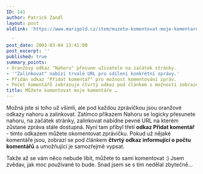 ```yaml
---
ID: 141
author: Patrick Zandl
layout: post
oldlink: 'https://www.marigold.cz/item/muzete-komentovat-moje-komentare

  '
post_date: 2003-03-04 13:41:00
post_excerpt: ''
published: true
summary_points:
- Oranžový odkaz "Nahoru" přesune uživatele na začátek stránky.
- '"Zalinkovat" nabízí trvalé URL pro sdílení konkrétní zprávy.'
- Přidán odkaz "Přidat komentář" pro možnost komentování zpráv.
- Počet komentářů zobrazuje čtvrtý odkaz pod článkem s možností zobrazení.
title: Můžete komentovat moje komentáře …
---
```


<p>
Možná jste si toho už všimli, ale pod každou zprávičkou jsou oranžové odkazy nahoru a zalinkovat. Zatímco příkazem Nahoru se logicky přesunete nahoru, na začátek stránky, zalinkovat nabídne pevné URL na kterém zůstane zpráva stále dostupná. Nyní tam přibyl třetí <STRONG>odkaz Přidat komentář</STRONG> - tímto odkazem můžete okomentovat zprávičku. Pokud už nějaké komentáře jsou, zobrazí se pod článkem <STRONG>čtvrtý odkaz informující o počtu komentářů</STRONG> a umožňující je samozřejmě vypsat. </p>

<p>
Takže až se vám něco nebude líbit, můžete to sami komentovat :) Jsem zvědav, jak moc používané to bude. Snad jsem se s tím nedělal zbytečně...</p>